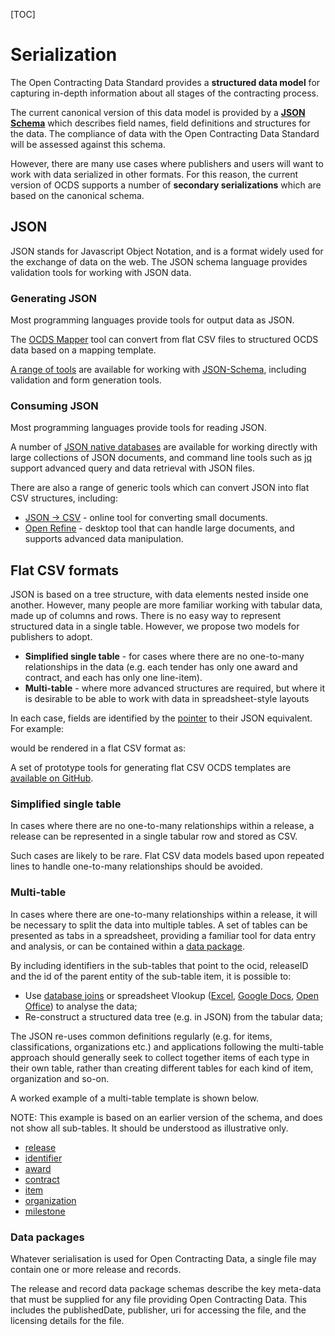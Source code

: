 [TOC]

# Serialization

<span class="lead">The Open Contracting Data Standard provides a **structured data model** for capturing in-depth information about all stages of the contracting process.</span>

<span class="lead">The current canonical version of this data model is provided by a **[JSON Schema](../../schema/release)** which describes field names, field definitions and structures for the data. The compliance of data with the Open Contracting Data Standard will be assessed against this schema.</span>

However, there are many use cases where publishers and users will want to work with data serialized in other formats. For this reason, the current version of OCDS supports a number of **secondary serializations** which are based on the canonical schema.

## JSON

JSON stands for Javascript Object Notation, and is a format widely used for the exchange of data on the web. The JSON schema language provides validation tools for working with JSON data.

### Generating JSON
Most programming languages provide tools for output data as JSON. 

The [OCDS Mapper](https://github.com/open-contracting/mapper) tool can convert from flat CSV files to structured OCDS data based on a mapping template. 

[A range of tools](http://json-schema.org/implementations.html) are available for working with [JSON-Schema](http://json-schema.org/), including validation and form generation tools. 

### Consuming JSON
Most programming languages provide tools for reading JSON.

A number of [JSON native databases](http://en.wikipedia.org/wiki/NoSQL) are available for working directly with large collections of JSON documents, and command line tools such as [jq](http://stedolan.github.io/jq/) support advanced query and data retrieval with JSON files.

There are also a range of generic tools which can convert JSON into flat CSV structures, including:

* [JSON -> CSV](http://konklone.io/json/) - online tool for converting small documents.
* [Open Refine](http://openrefine.org/) - desktop tool that can handle large documents, and supports advanced data manipulation.

## Flat CSV formats

JSON is based on a tree structure, with data elements nested inside one another. However, many people are more familiar working with tabular data, made up of columns and rows. There is no easy way to represent structured data in a single table. However, we propose two models for publishers to adopt. 

* **Simplified single table** - for cases where there are no one-to-many relationships in the data (e.g. each tender has only one award and contract, and each has only one line-item).
* **Multi-table** - where more advanced structures are required, but where it is desirable to be able to work with data in spreadsheet-style layouts

In each case, fields are identified by the [pointer](http://tools.ietf.org/html/rfc6901) to their JSON equivalent. For example:

<div class="include-json" data-src="standard/example/serialization-flat.json"></div>

would be rendered in a flat CSV format as:

<div class="include-csv" data-src="standard/example/serialization-flat.csv" data-table-class="table table-striped schema-table"></div>

A set of prototype tools for generating flat CSV OCDS templates are [available on GitHub](https://github.com/open-contracting/flattening-ocds).

### Simplified single table 

In cases where there are no one-to-many relationships within a release, a release can be represented in a single tabular row and stored as CSV. 

Such cases are likely to be rare. Flat CSV data models based upon repeated lines to handle one-to-many relationships should be avoided. 

### Multi-table

In cases where there are one-to-many relationships within a release, it will be necessary to split the data into multiple tables. A set of tables can be presented as tabs in a spreadsheet, providing a familiar tool for data entry and analysis, or can be contained within a [data package](http://dataprotocols.org/data-packages/). 

By including identifiers in the sub-tables that point to the ocid, releaseID and the id of the parent entity of the sub-table item, it is possible to:

* Use [database joins](http://en.wikipedia.org/wiki/Join_%28SQL%29) or spreadsheet Vlookup ([Excel](http://office.microsoft.com/en-gb/excel-help/vlookup-HP005209335.aspx), [Google Docs](https://support.google.com/docs/answer/3093318?hl=en), [Open Office](https://wiki.openoffice.org/wiki/Documentation/How_Tos/Calc:_VLOOKUP_function)) to analyse the data;
* Re-construct a structured data tree (e.g. in JSON) from the tabular data;

The JSON re-uses common definitions regularly (e.g. for items, classifications, organizations etc.) and applications following the multi-table approach should generally seek to collect together items of each type in their own table, rather than creating different tables for each kind of item, organization and so-on.

A worked example of a multi-table template is shown below.

NOTE: This example is based on an earlier version of the schema, and does not show all sub-tables. It should be understood as illustrative only.

<div class="tabbable">
    <ul class="nav nav-tabs">
        <li class="active"><a href="#release" data-toggle="tab">release</a></li>
        <li><a href="#identifier" data-toggle="tab">identifier</a></li>
        <li><a href="#award" data-toggle="tab">award</a></li>
        <li><a href="#contract" data-toggle="tab">contract</a></li>
        <li><a href="#item" data-toggle="tab">item</a></li>
        <li><a href="#organization" data-toggle="tab">organization</a></li>
        <li><a href="#milestone" data-toggle="tab">milestone</a></li>
    </ul>
    <div class="tab-content">
        <div class="tab-pane active" id="release">
            <div class="include-csv" data-src="standard/example/flat/release.csv" data-table-class="table table-striped schema-table"></div>
        </div>
        <div class="tab-pane" id="identifier">
            <div class="include-csv" data-src="standard/example/flat/Identifier.csv" data-table-class="table table-striped schema-table"></div>
        </div>
        <div class="tab-pane" id="award">
            <div class="include-csv" data-src="standard/example/flat/Award.csv" data-table-class="table table-striped schema-table"></div>
        </div>
        <div class="tab-pane" id="contract">
            <div class="include-csv" data-src="standard/example/flat/Contract.csv" data-table-class="table table-striped schema-table"></div>
        </div>
        <div class="tab-pane" id="item">
            <div class="include-csv" data-src="standard/example/flat/Item.csv" data-table-class="table table-striped schema-table"></div>
        </div>
        <div class="tab-pane" id="organization">
            <div class="include-csv" data-src="standard/example/flat/Organization.csv" data-table-class="table table-striped schema-table"></div>
        </div>
        <div class="tab-pane" id="milestone">
            <div class="include-csv" data-src="standard/example/flat/Milestone.csv" data-table-class="table table-striped schema-table"></div>
        </div>
    </div>
</div>


### Data packages

Whatever serialisation is used for Open Contracting Data, a single file may contain one or more release and records.

The release and record data package schemas describe the key meta-data that must be supplied for any file providing Open Contracting Data. This includes the publishedDate, publisher, uri for accessing the file, and the licensing details for the file.


